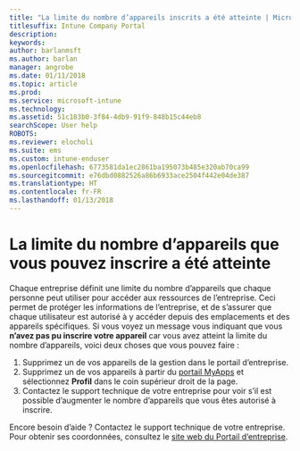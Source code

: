 ```yaml
---
title: "La limite du nombre d’appareils inscrits a été atteinte | Microsoft Docs"
titlesuffix: Intune Company Portal
description: 
keywords: 
author: barlanmsft
ms.author: barlan
manager: angrobe
ms.date: 01/11/2018
ms.topic: article
ms.prod: 
ms.service: microsoft-intune
ms.technology: 
ms.assetid: 51c183b0-3f84-4db9-91f9-848b15c44eb8
searchScope: User help
ROBOTS: 
ms.reviewer: elocholi
ms.suite: ems
ms.custom: intune-enduser
ms.openlocfilehash: 6773581da1ec2861ba195073b485e320ab70ca99
ms.sourcegitcommit: e76dbd0882526a86b6933ace2504f442e04de387
ms.translationtype: HT
ms.contentlocale: fr-FR
ms.lasthandoff: 01/13/2018
---
```

# <a name="the-limit-of-devices-you-can-register-has-been-reached"></a>La limite du nombre d’appareils que vous pouvez inscrire a été atteinte

Chaque entreprise définit une limite du nombre d’appareils que chaque personne peut utiliser pour accéder aux ressources de l’entreprise. Ceci permet de protéger les informations de l’entreprise, et de s’assurer que chaque utilisateur est autorisé à y accéder depuis des emplacements et des appareils spécifiques. Si vous voyez un message vous indiquant que vous **n’avez pas pu inscrire votre appareil** car vous avez atteint la limite du nombre d’appareils, voici deux choses que vous pouvez faire :

1. Supprimez un de vos appareils de la gestion dans le portail d’entreprise.
2. Supprimez un de vos appareils à partir du [portail MyApps](https://myapps.microsoft.com) et sélectionnez **Profil** dans le coin supérieur droit de la page. 
3. Contactez le support technique de votre entreprise pour voir s’il est possible d’augmenter le nombre d’appareils que vous êtes autorisé à inscrire. 

Encore besoin d’aide ? Contactez le support technique de votre entreprise. Pour obtenir ses coordonnées, consultez le [site web du Portail d’entreprise](https://portal.manage.microsoft.com#HelpDeskDialog).
